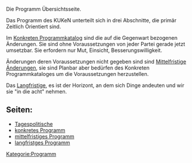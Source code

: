 Die Programm Übersichtsseite.

Das Programm des KUKeN unterteilt sich in drei Abschnitte, die primär
Zeitlich Orientiert sind.

Im [ Konkreten Programmkatalog](/wiki/Programm:Program_konkret "wikilink")
sind die auf die Gegenwart bezogenen Änderungen. Sie sind ohne
Voraussetzungen von jeder Partei gerade jetzt umsetzbar. Sie erfordern
nur Mut, Einsicht, Besserungswilligkeit.

Änderungen deren Voraussetzungen nicht gegeben sind sind [
Mittelfristige Änderungen](/wiki/Programm:Program_mittelfristig "wikilink"),
sie sind Planbar aber bedürfen des Konkreten Programmkataloges um die
Voraussetzungen herzustellen.

Das [ Langfristige](/wiki/Programm:Program_langfristig "wikilink"), es ist der
Horizont, an dem sich Dinge andeuten und wir sie "in die acht" nehmen.  

Seiten:
-------

-   [ Tagespolitische](/wiki/Programm:Tagespolitik "wikilink")
-   [ konkretes Programm](/wiki/Programm:Program_konkret "wikilink")
-   [ mittelfristiges
    Programm](/wiki/Programm:Program_mittelfristig "wikilink")
-   [ langfristges Programm](/wiki/Programm:Program_langfristig "wikilink")

[Kategorie:Programm](/wiki/Kategorie:Programm "wikilink")
